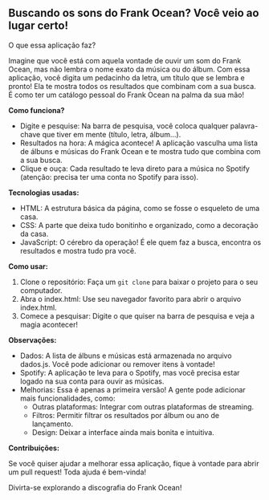 ## Buscando os sons do Frank Ocean? Você veio ao lugar certo!

O que essa aplicação faz?

Imagine que você está com aquela vontade de ouvir um som do Frank Ocean, mas não lembra o nome exato da música ou do álbum. Com essa aplicação, você digita um pedacinho da letra, um título que se lembra e pronto! Ela te mostra todos os resultados que combinam com a sua busca. É como ter um catálogo pessoal do Frank Ocean na palma da sua mão!

**Como funciona?**

* Digite e pesquise: Na barra de pesquisa, você coloca qualquer palavra-chave que tiver em mente (título, letra, álbum...).
* Resultados na hora: A mágica acontece! A aplicação vasculha uma lista de álbuns e músicas do Frank Ocean e te mostra tudo que combina com a sua busca.
* Clique e ouça: Cada resultado te leva direto para a música no Spotify (atenção: precisa ter uma conta no Spotify para isso).

**Tecnologias usadas:**

* HTML: A estrutura básica da página, como se fosse o esqueleto de uma casa.
* CSS: A parte que deixa tudo bonitinho e organizado, como a decoração da casa.
* JavaScript: O cérebro da operação! É ele quem faz a busca, encontra os resultados e mostra tudo pra você.

**Como usar:**

1. Clone o repositório: Faça um `git clone` para baixar o projeto para o seu computador.
2. Abra o index.html: Use seu navegador favorito para abrir o arquivo index.html.
3. Comece a pesquisar: Digite o que quiser na barra de pesquisa e veja a magia acontecer!

**Observações:**

* Dados: A lista de álbuns e músicas está armazenada no arquivo dados.js. Você pode adicionar ou remover itens à vontade!
* Spotify: A aplicação te leva para o Spotify, mas você precisa estar logado na sua conta para ouvir as músicas.
* Melhorias: Essa é apenas a primeira versão! A gente pode adicionar mais funcionalidades, como:
    * Outras plataformas: Integrar com outras plataformas de streaming.
    * Filtros: Permitir filtrar os resultados por álbum ou ano de lançamento.
    * Design: Deixar a interface ainda mais bonita e intuitiva.

**Contribuições:**

Se você quiser ajudar a melhorar essa aplicação, fique à vontade para abrir um pull request! Toda ajuda é bem-vinda!

Divirta-se explorando a discografia do Frank Ocean!
